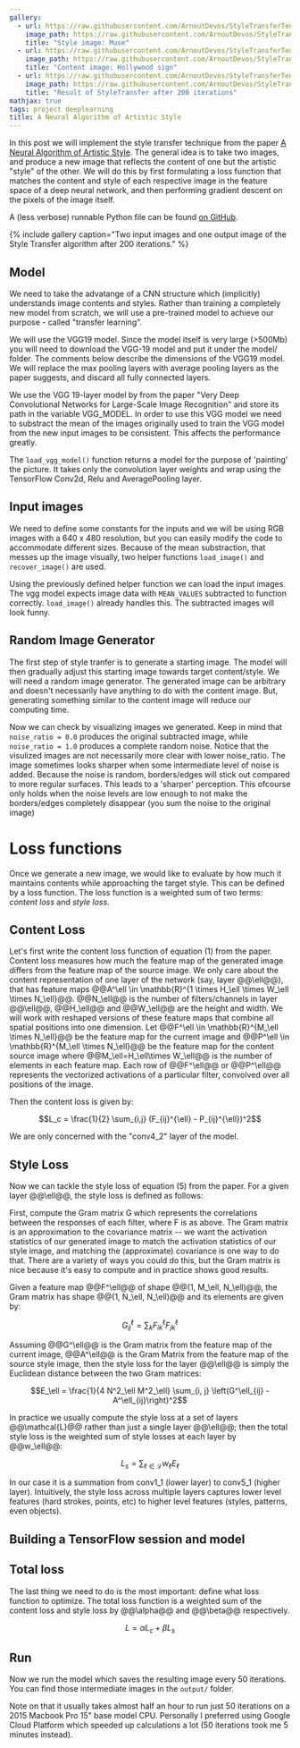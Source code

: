 ```yaml
---
gallery:
  - url: https://raw.githubusercontent.com/ArnoutDevos/StyleTransferTensorFlow/master/images/muse.jpg
    image_path: https://raw.githubusercontent.com/ArnoutDevos/StyleTransferTensorFlow/master/images/muse.jpg
    title: "Style image: Muse"
  - url: https://raw.githubusercontent.com/ArnoutDevos/StyleTransferTensorFlow/master/images/hollywood_sign.jpg
    image_path: https://raw.githubusercontent.com/ArnoutDevos/StyleTransferTensorFlow/master/images/hollywood_sign.jpg
    title: "Content image: Hollywood sign"
  - url: https://raw.githubusercontent.com/ArnoutDevos/StyleTransferTensorFlow/master/output/200.png
    image_path: https://raw.githubusercontent.com/ArnoutDevos/StyleTransferTensorFlow/master/output/200.png
    title: "Result of StyleTransfer after 200 iterations"
mathjax: true
tags: project deeplearning
title: A Neural Algorithm of Artistic Style
---
```

In this post we will implement the style transfer technique from the paper [A Neural Algorithm of Artistic Style](https://arxiv.org/abs/1508.06576). The general idea is to take two images, and produce a new image that reflects the content of one but the artistic "style" of the other. We will do this by first formulating a loss function that matches the content and style of each respective image in the feature space of a deep neural network, and then performing gradient descent on the pixels of the image itself.

A (less verbose) runnable Python file can be found [on GitHub](https://github.com/ArnoutDevos/StyleTransferTensorFlow).

{% include gallery caption="Two input images and one output image of the Style Transfer algorithm after 200 iterations." %}

## Model
We need to take the advatange of a CNN structure which (implicitly) understands image contents and styles. Rather than training a completely new model from scratch, we will use a pre-trained model to achieve our purpose - called "transfer learning".

We will use the VGG19 model. Since the model itself is very large (>500Mb) you will need to download the VGG-19 model and put it under the model/ folder. The comments below describe the dimensions of the VGG19 model. We will replace the max pooling layers with average pooling layers as the paper suggests, and discard all fully connected layers.

We use the VGG 19-layer model by from the paper "Very Deep Convolutional Networks for Large-Scale Image Recognition" and store its path in the variable VGG_MODEL. In order to use this VGG model we need to substract the mean of the images originally used to train the VGG model from the new input images to be consistent. This affects the performance greatly.

The `load_vgg_model()` function returns a model for the purpose of 'painting' the picture. It takes only the convolution layer weights and wrap using the TensorFlow Conv2d, Relu and AveragePooling layer.

<script src="https://gist.github.com/ArnoutDevos/fb9654a0e9908f7e320046dfee36791a.js"></script>

## Input images
We need to define some constants for the inputs and we will be using RGB images with a 640 x 480 resolution, but you can easily modify the code to accommodate different sizes. Because of the mean substraction, that messes up the image visually, two helper functions `load_image()` and `recover_image()` are used.

<script src="https://gist.github.com/ArnoutDevos/e2e3a1734b81930f0719138bd156fd6b.js"></script>

Using the previously defined helper function we can load the input images. The vgg model expects image data with `MEAN_VALUES` subtracted to function correctly. `load_image()` already handles this. The subtracted images will look funny.

<script src="https://gist.github.com/ArnoutDevos/85c4862df37582f7380269585a94b90e.js"></script>

## Random Image Generator
The first step of style tranfer is to generate a starting image. The model will then gradually adjust this starting image towards target content/style. We will need a random image generator. The generated image can be arbitrary and doesn't necessarily have anything to do with the content image. But, generating something similar to the content image will reduce our computing time.

<script src="https://gist.github.com/ArnoutDevos/84d5e1d3c93e781bae71d0c900292bb3.js"></script>


Now we can check by visualizing images we generated. Keep in mind that `noise_ratio = 0.0` produces the original subtracted image, while `noise_ratio = 1.0` produces a complete random noise. Notice that the visulized images are not necessarily more clear with lower noise_ratio. The image sometimes looks sharper when some intermediate level of noise is added. Because the noise is random, borders/edges will stick out compared to more regular surfaces. This leads to a 'sharper' perception. This ofcourse only holds when the noise levels are low enough to not make the borders/edges completely disappear (you sum the noise to the original image)

<script src="https://gist.github.com/ArnoutDevos/7f323379ca6664252fb93a7a0f87afc5.js"></script>

# Loss functions
Once we generate a new image, we would like to evaluate by how much it maintains contents while approaching the target style. This can be defined by a loss function. The loss function is a weighted sum of two terms: *content loss* and *style loss*.

## Content Loss
Let's first write the content loss function of equation (1) from the paper. Content loss measures how much the feature map of the generated image differs from the feature map of the source image. We only care about the content representation of one layer of the network (say, layer @@\ell@@), that has feature maps @@A^\ell \in \mathbb{R}^{1 \times H_\ell \times W_\ell \times N_\ell}@@. @@N_\ell@@ is the number of filters/channels in layer @@\ell@@, @@H_\ell@@ and @@W_\ell@@ are the height and width. We will work with reshaped versions of these feature maps that combine all spatial positions into one dimension. Let @@F^\ell \in \mathbb{R}^{M_\ell \times N_\ell}@@ be the feature map for the current image and @@P^\ell \in \mathbb{R}^{M_\ell \times N_\ell}@@ be the feature map for the content source image where @@M_\ell=H_\ell\times W_\ell@@ is the number of elements in each feature map. Each row of @@F^\ell@@ or @@P^\ell@@ represents the vectorized activations of a particular filter, convolved over all positions of the image.

Then the content loss is given by:

$$L_c = \frac{1}{2} \sum_{i,j} (F_{ij}^{\ell} - P_{ij}^{\ell})^2$$

We are only concerned with the "conv4_2" layer of the model.

<script src="https://gist.github.com/ArnoutDevos/6bcc3e5f5baff5703aee969150c7acfc.js"></script>

## Style Loss
Now we can tackle the style loss of equation (5) from the paper. For a given layer @@\ell@@, the style loss is defined as follows:

First, compute the Gram matrix G which represents the correlations between the responses of each filter, where F is as above. The Gram matrix is an approximation to the covariance matrix -- we want the activation statistics of our generated image to match the activation statistics of our style image, and matching the (approximate) covariance is one way to do that. There are a variety of ways you could do this, but the Gram matrix is nice because it's easy to compute and in practice shows good results.

Given a feature map @@F^\ell@@ of shape @@(1, M_\ell,  N_\ell)@@, the Gram matrix has shape @@(1, N_\ell, N_\ell)@@ and its elements are given by:

$$G_{ij}^\ell  = \sum_k F^{\ell}_{ik} F^{\ell}_{jk}$$

Assuming @@G^\ell@@ is the Gram matrix from the feature map of the current image, @@A^\ell@@ is the Gram Matrix from the feature map of the source style image, then the style loss for the layer @@\ell@@ is simply the Euclidean distance between the two Gram matrices:

$$E_\ell = \frac{1}{4 N^2_\ell M^2_\ell} \sum_{i, j} \left(G^\ell_{ij} - A^\ell_{ij}\right)^2$$

In practice we usually compute the style loss at a set of layers @@\mathcal{L}@@ rather than just a single layer @@\ell@@; then the total style loss is the weighted sum of style losses at each layer by @@w_\ell@@:

$$L_s = \sum_{\ell \in \mathcal{L}}  w_\ell E_\ell$$

In our case it is a summation from conv1_1 (lower layer) to conv5_1 (higher layer). Intuitively, the style loss across multiple layers captures lower level features (hard strokes, points, etc) to higher level features (styles, patterns, even objects). 
<script src="https://gist.github.com/ArnoutDevos/0cb0328aa09633d0abb057de7362234d.js"></script>

## Building a TensorFlow session and model
<script src="https://gist.github.com/ArnoutDevos/f42414e971d159a42e34255b35369701.js"></script>

## Total loss
The last thing we need to do is the most important: define what loss function to optimize. The total loss function is a weighted sum of the content loss and style loss by @@\alpha@@ and @@\beta@@ respectively.

$$L = \alpha L_c + \beta L_s$$

<script src="https://gist.github.com/ArnoutDevos/92c9a9a096762a5bf668e0889840d7e6.js"></script>

## Run
Now we run the model which saves the resulting image every 50 iterations. You can find those intermediate images in the `output/` folder.

<script src="https://gist.github.com/ArnoutDevos/ca35f2f5ac8c860f3a171eba113fa9c5.js"></script>

Note on that it usually takes almost half an hour to run just 50 iterations on a 2015 Macbook Pro 15" base model CPU. Personally I preferred using Google Cloud Platform which speeded up calculations a lot (50 iterations took me 5 minutes instead).